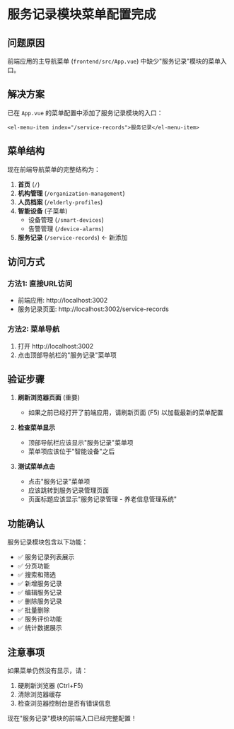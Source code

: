 # 服务记录模块菜单配置完成

## 问题原因
前端应用的主导航菜单 (`frontend/src/App.vue`) 中缺少"服务记录"模块的菜单入口。

## 解决方案
已在 `App.vue` 的菜单配置中添加了服务记录模块的入口：

```vue
<el-menu-item index="/service-records">服务记录</el-menu-item>
```

## 菜单结构
现在前端导航菜单的完整结构为：

1. **首页** (`/`)
2. **机构管理** (`/organization-management`)
3. **人员档案** (`/elderly-profiles`)
4. **智能设备** (子菜单)
   - 设备管理 (`/smart-devices`)
   - 告警管理 (`/device-alarms`)
5. **服务记录** (`/service-records`) ← 新添加

## 访问方式

### 方法1: 直接URL访问
- 前端应用: http://localhost:3002
- 服务记录页面: http://localhost:3002/service-records

### 方法2: 菜单导航
1. 打开 http://localhost:3002
2. 点击顶部导航栏的"服务记录"菜单项

## 验证步骤

1. **刷新浏览器页面** (重要)
   - 如果之前已经打开了前端应用，请刷新页面 (F5) 以加载最新的菜单配置

2. **检查菜单显示**
   - 顶部导航栏应该显示"服务记录"菜单项
   - 菜单项应该位于"智能设备"之后

3. **测试菜单点击**
   - 点击"服务记录"菜单项
   - 应该跳转到服务记录管理页面
   - 页面标题应该显示"服务记录管理 - 养老信息管理系统"

## 功能确认

服务记录模块包含以下功能：
- ✅ 服务记录列表展示
- ✅ 分页功能
- ✅ 搜索和筛选
- ✅ 新增服务记录
- ✅ 编辑服务记录
- ✅ 删除服务记录
- ✅ 批量删除
- ✅ 服务评价功能
- ✅ 统计数据展示

## 注意事项

如果菜单仍然没有显示，请：
1. 硬刷新浏览器 (Ctrl+F5)
2. 清除浏览器缓存
3. 检查浏览器控制台是否有错误信息

现在"服务记录"模块的前端入口已经完整配置！ 